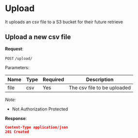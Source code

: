 # Upload

It uploads an csv file to a S3 bucket for their future retrieve

## Upload a new csv file

**Request**:

`POST` `/upload/`

Parameters:

| Name | Type | Required | Description                 |
| ---- | ---- | -------- | --------------------------- |
| file | csv  | Yes      | The csv file to be uploaded |

_Note:_

- Not Authorization Protected

**Response**:

```json
Content-Type application/json
201 Created
```
